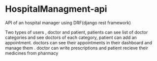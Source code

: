 # HospitalManagment-api

API of an hospital manager using DRF(django rest framework)

Two types of users , doctor and patient, patients can see list of doctor categories and see doctors of each category,
patient can add an appointment.
doctors can see their appointments in their dashboard and manage them . doctor can write prescriptions and patient recieve their medicines from
pharmacy
